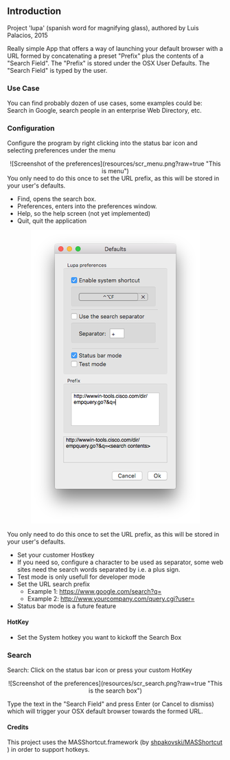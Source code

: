 ## Introduction

Project 'lupa' (spanish word for magnifying glass), authored by Luis Palacios, 2015


Really simple App that offers a way of launching your default browser with a URL formed by concatenating a preset "Prefix" plus the contents of a "Search Field". The "Prefix" is stored under the OSX User Defaults. The "Search Field" is typed by the user. 


### Use Case

You can find probably dozen of use cases, some examples could be: Search in Google, search people in an enterprise Web Directory, etc.


### Configuration 

Configure the program by right clicking into the status bar icon and selecting preferences under the menu

<div align="center">
![Screenshot of the preferences](resources/scr_menu.png?raw=true "This is menu")

<div align="left">
You only need to do this once to set the URL prefix, as this will be stored in your user's defaults.

- Find, opens the search box.
- Preferences, enters into the preferences window.
- Help, so the help screen (not yet implemented)
- Quit, quit the application

<div align="center">

![Screenshot of the preferences](resources/scr_preferences.png?raw=true "This is the preferences window")
<div align="left">

You only need to do this once to set the URL prefix, as this will be stored in your user's defaults.

- Set your customer Hostkey
- If you need so, configure a character to be used as separator, some web sites need the search words separated by i.e. a plus sign.
- Test mode is only usefull for developer mode
- Set the URL search prefix 
   - Example 1: https://www.google.com/search?q=
   - Example 2: http://www.yourcompany.com/query.cgi?user=
- Status bar mode is a future feature


#### HotKey

- Set the System hotkey you want to kickoff the Search Box



### Search

Search: Click on the status bar icon or press your custom HotKey


<div align="center">
![Screenshot of the preferences](resources/scr_search.png?raw=true "This is the search box")
<div align="left">


Type the text in the "Search Field" and press Enter (or Cancel to dismiss) which will trigger your OSX default browser towards the formed URL. 



#### Credits


This project uses the MASShortcut.framework (by [shpakovski/MASShortcut
](https://github.com/shpakovski/MASShortcut)) in order to support hotkeys.
